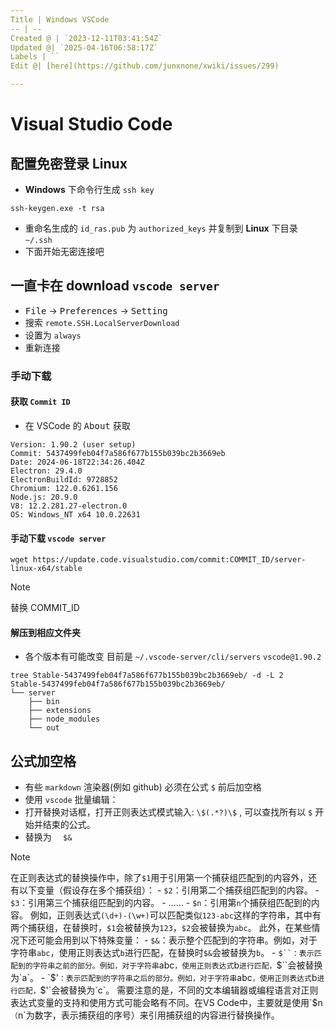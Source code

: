 ```yaml
---
Title | Windows VSCode
-- | --
Created @ | `2023-12-11T03:41:54Z`
Updated @| `2025-04-16T06:58:17Z`
Labels | ``
Edit @| [here](https://github.com/junxnone/xwiki/issues/299)

---
```

# Visual Studio Code

## 配置免密登录 Linux
- **Windows** 下命令行生成 `ssh key`

```
ssh-keygen.exe -t rsa
```
- 重命名生成的 `id_ras.pub` 为 `authorized_keys` 并复制到 **Linux** 下目录 `~/.ssh`
- 下面开始无密连接吧

## 一直卡在 download `vscode server`
- <kbd>File</kbd> -> <kbd>Preferences</kbd> -> <kbd>Setting</kbd>
- 搜索 `remote.SSH.LocalServerDownload`
- 设置为 `always`
- 重新连接

### 手动下载

####  获取 `Commit ID`
- 在 VSCode 的 <kbd>About</kbd> 获取

```
Version: 1.90.2 (user setup)
Commit: 5437499feb04f7a586f677b155b039bc2b3669eb
Date: 2024-06-18T22:34:26.404Z
Electron: 29.4.0
ElectronBuildId: 9728852
Chromium: 122.0.6261.156
Node.js: 20.9.0
V8: 12.2.281.27-electron.0
OS: Windows_NT x64 10.0.22631
```

#### 手动下载 `vscode server`

```
wget https://update.code.visualstudio.com/commit:COMMIT_ID/server-linux-x64/stable
```
> [!NOTE]
> 替换 COMMIT_ID

#### 解压到相应文件夹 
- 各个版本有可能改变 目前是 `~/.vscode-server/cli/servers`  `vscode@1.90.2`



```
tree Stable-5437499feb04f7a586f677b155b039bc2b3669eb/ -d -L 2
Stable-5437499feb04f7a586f677b155b039bc2b3669eb/
└── server
    ├── bin
    ├── extensions
    ├── node_modules
    └── out
```

## 公式加空格

- 有些 `markdown` 渲染器(例如 github) 必须在公式 `$` 前后加空格
- 使用 `vscode` 批量编辑：
- 打开替换对话框，打开正则表达式模式输入: `\$(.*?)\$` , 可以查找所有以 `$` 开始并结束的公式。
- 替换为 `   $&  ` 

>[!NOTE]
> 在正则表达式的替换操作中，除了`$1`用于引用第一个捕获组匹配到的内容外，还有以下变量（假设存在多个捕获组）：
    - `$2`：引用第二个捕获组匹配到的内容。
    - `$3`：引用第三个捕获组匹配到的内容。
    - ……
    - `$n`：引用第`n`个捕获组匹配到的内容。
   例如，正则表达式`(\d+)-(\w+)`可以匹配类似`123-abc`这样的字符串，其中有两个捕获组，在替换时，`$1`会被替换为`123`，`$2`会被替换为`abc`。
  此外，在某些情况下还可能会用到以下特殊变量：
    - `$&`：表示整个匹配到的字符串。例如，对于字符串`abc`，使用正则表达式`b`进行匹配，在替换时`$&`会被替换为`b`。
    - `$``：表示匹配到的字符串之前的部分。例如，对于字符串`abc`，使用正则表达式`b`进行匹配，`$``会被替换为`a`。
    - `$'`：表示匹配到的字符串之后的部分。例如，对于字符串`abc`，使用正则表达式`b`进行匹配，`$'`会被替换为`c`。
  > 需要注意的是，不同的文本编辑器或编程语言对正则表达式变量的支持和使用方式可能会略有不同。在VS Code中，主要就是使用`$n`（`n`为数字，表示捕获组的序号）来引用捕获组的内容进行替换操作。
  
  
